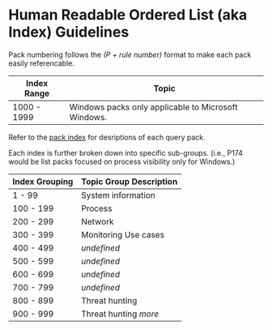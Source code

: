 # Human Readable Ordered List (aka Index) Guidelines
Pack numbering follows the *(P + rule number)* format to make each pack easily referencable.

| Index Range | Topic |
| ----------- | ----- |
| 1000 - 1999 | Windows packs only applicable to Microsoft Windows. |

Refer to the [pack index](pack_index.md) for desriptions of each query pack.

Each index is further broken down into specific sub-groups.
(i.e., P174 would be list packs focused on process visibility only for Windows.)

| Index Grouping | Topic Group Description |
| -------------- | ----------------------- |
| 1 - 99 | System information |
| 100 - 199 | Process |
| 200 - 299 | Network |
| 300 - 399 | Monitoring Use cases |
| 400 - 499 | *undefined* |
| 500 - 599 | *undefined* |
| 600 - 699 | *undefined* |
| 700 - 799 | *undefined* |
| 800 - 899 | Threat hunting |
| 900 - 999 | Threat hunting *more* |